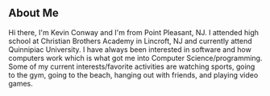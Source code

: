 ## About Me
Hi there, I'm Kevin Conway and I'm from Point Pleasant, NJ. I attended high school at
Christian Brothers Academy in Lincroft, NJ and currently attend Quinnipiac University.
I have always been interested in software and how computers work which is what got me
into Computer Science/programming. Some of my current interests/favorite activities are
watching sports, going to the gym, going to the beach, hanging out with friends, and
playing video games.
